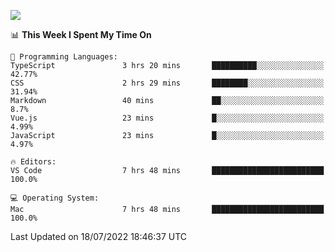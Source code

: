 ![](http://github-profile-summary-cards.vercel.app/api/cards/profile-details?username=kok-s0s&theme=vue)

<!--START_SECTION:waka-->
📊 **This Week I Spent My Time On** 

```text
💬 Programming Languages: 
TypeScript               3 hrs 20 mins       ██████████░░░░░░░░░░░░░░░   42.77% 
CSS                      2 hrs 29 mins       ████████░░░░░░░░░░░░░░░░░   31.94% 
Markdown                 40 mins             ██░░░░░░░░░░░░░░░░░░░░░░░   8.7% 
Vue.js                   23 mins             █░░░░░░░░░░░░░░░░░░░░░░░░   4.99% 
JavaScript               23 mins             █░░░░░░░░░░░░░░░░░░░░░░░░   4.97%

🔥 Editors: 
VS Code                  7 hrs 48 mins       █████████████████████████   100.0%

💻 Operating System: 
Mac                      7 hrs 48 mins       █████████████████████████   100.0%

```


 Last Updated on 18/07/2022 18:46:37 UTC
<!--END_SECTION:waka-->
